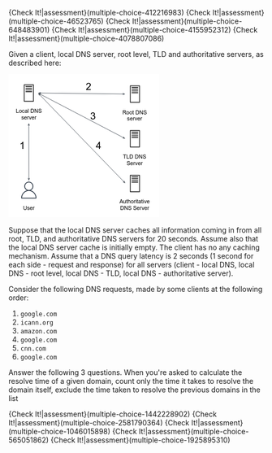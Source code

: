 {Check It!|assessment}(multiple-choice-412216983)
{Check It!|assessment}(multiple-choice-46523765)
{Check It!|assessment}(multiple-choice-648483901)
{Check It!|assessment}(multiple-choice-4155952312)
{Check It!|assessment}(multiple-choice-4078807086)


Given a client, local DNS server, root level, TLD and authoritative servers, as described here: 

![.guides/img/img3](./img3.png)



Suppose that the local DNS server caches all information coming in from all root, TLD, and authoritative DNS servers for 20 seconds.  Assume also that the local DNS server cache is initially empty. The client has no any caching mechanism. Assume that a DNS query latency is 2 seconds (1 second for each side - request and response) for all servers (client - local DNS, local DNS - root level, local DNS - TLD, local DNS - authoritative server). 

Consider the following DNS requests, made by some clients at the following order:

1. `google.com`
1. `icann.org`
1. `amazon.com`
1. `google.com`
1. `cnn.com`
1. `google.com`

Answer the following 3 questions. When you're asked to calculate the resolve time of a given domain, count only the time it takes to resolve the domain itself, exclude the time taken to resolve the previous domains in the list

{Check It!|assessment}(multiple-choice-1442228902)
{Check It!|assessment}(multiple-choice-2581790364)
{Check It!|assessment}(multiple-choice-1046015898)
{Check It!|assessment}(multiple-choice-565051862)
{Check It!|assessment}(multiple-choice-1925895310)
